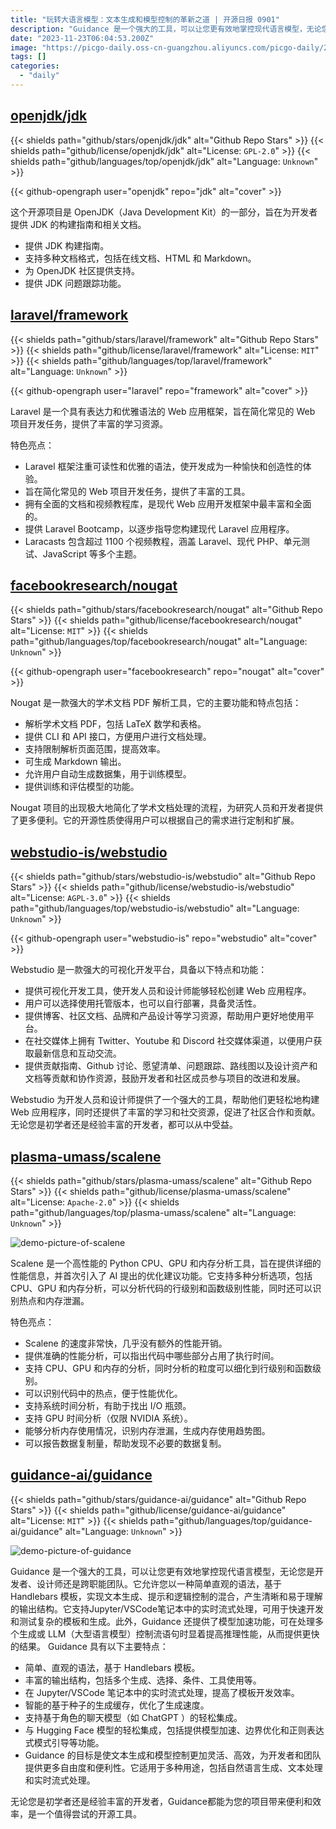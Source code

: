 ```yaml
---
title: "玩转大语言模型：文本生成和模型控制的革新之道 | 开源日报 0901"
description: "Guidance 是一个强大的工具，可以让您更有效地掌控现代语言模型，无论您是开发者、设计师还是跨职能团队。它允许您以一种简单直观的语法，基于 Handlebars 模板，实现文本生成、提示和逻辑控制的混合，产生清晰和易于理解的输出结构。它支持Jupyter/VSCode笔记本中的实时流式处理，可用于快速开发和测试复杂的模板和生成。此外，Guidance 还提供了模型加速功能，可在处理多个生成或 LLM（大型语言模型）控制流语句时显着提高推理性能，从而提供更快的结果。"
date: "2023-11-23T06:04:53.200Z"
image: "https://picgo-daily.oss-cn-guangzhou.aliyuncs.com/picgo-daily/2023/6fc6b70c0cd5c2d35f5b727867588fa8.webp"
tags: []
categories:
  - "daily"
---
```


## [openjdk/jdk](https://github.com/openjdk/jdk)

{{< shields path="github/stars/openjdk/jdk" alt="Github Repo Stars" >}} {{< shields path="github/license/openjdk/jdk" alt="License: `GPL-2.0`" >}} {{< shields path="github/languages/top/openjdk/jdk" alt="Language: `Unknown`" >}}

{{< github-opengraph user="openjdk" repo="jdk" alt="cover" >}}

这个开源项目是 OpenJDK（Java Development Kit）的一部分，旨在为开发者提供 JDK 的构建指南和相关文档。

- 提供 JDK 构建指南。
- 支持多种文档格式，包括在线文档、HTML 和 Markdown。
- 为 OpenJDK 社区提供支持。
- 提供 JDK 问题跟踪功能。
  
## [laravel/framework](https://github.com/laravel/framework)

{{< shields path="github/stars/laravel/framework" alt="Github Repo Stars" >}} {{< shields path="github/license/laravel/framework" alt="License: `MIT`" >}} {{< shields path="github/languages/top/laravel/framework" alt="Language: `Unknown`" >}}

{{< github-opengraph user="laravel" repo="framework" alt="cover" >}}

Laravel 是一个具有表达力和优雅语法的 Web 应用框架，旨在简化常见的 Web 项目开发任务，提供了丰富的学习资源。

特色亮点：

- Laravel 框架注重可读性和优雅的语法，使开发成为一种愉快和创造性的体验。
- 旨在简化常见的 Web 项目开发任务，提供了丰富的工具。
- 拥有全面的文档和视频教程库，是现代 Web 应用开发框架中最丰富和全面的。
- 提供 Laravel Bootcamp，以逐步指导您构建现代 Laravel 应用程序。
- Laracasts 包含超过 1100 个视频教程，涵盖 Laravel、现代 PHP、单元测试、JavaScript 等多个主题。
  
## [facebookresearch/nougat](https://github.com/facebookresearch/nougat)

{{< shields path="github/stars/facebookresearch/nougat" alt="Github Repo Stars" >}} {{< shields path="github/license/facebookresearch/nougat" alt="License: `MIT`" >}} {{< shields path="github/languages/top/facebookresearch/nougat" alt="Language: `Unknown`" >}}

{{< github-opengraph user="facebookresearch" repo="nougat" alt="cover" >}}

Nougat 是一款强大的学术文档 PDF 解析工具，它的主要功能和特点包括：

- 解析学术文档 PDF，包括 LaTeX 数学和表格。
- 提供 CLI 和 API 接口，方便用户进行文档处理。
- 支持限制解析页面范围，提高效率。
- 可生成 Markdown 输出。
- 允许用户自动生成数据集，用于训练模型。
- 提供训练和评估模型的功能。

Nougat 项目的出现极大地简化了学术文档处理的流程，为研究人员和开发者提供了更多便利。它的开源性质使得用户可以根据自己的需求进行定制和扩展。
  
## [webstudio-is/webstudio](https://github.com/webstudio-is/webstudio)

{{< shields path="github/stars/webstudio-is/webstudio" alt="Github Repo Stars" >}} {{< shields path="github/license/webstudio-is/webstudio" alt="License: `AGPL-3.0`" >}} {{< shields path="github/languages/top/webstudio-is/webstudio" alt="Language: `Unknown`" >}}

{{< github-opengraph user="webstudio-is" repo="webstudio" alt="cover" >}}

Webstudio 是一款强大的可视化开发平台，具备以下特点和功能：

- 提供可视化开发工具，使开发人员和设计师能够轻松创建 Web 应用程序。
- 用户可以选择使用托管版本，也可以自行部署，具备灵活性。
- 提供博客、社区文档、品牌和产品设计等学习资源，帮助用户更好地使用平台。
- 在社交媒体上拥有 Twitter、Youtube 和 Discord 社交媒体渠道，以便用户获取最新信息和互动交流。
- 提供贡献指南、Github 讨论、愿望清单、问题跟踪、路线图以及设计资产和文档等贡献和协作资源，鼓励开发者和社区成员参与项目的改进和发展。

Webstudio 为开发人员和设计师提供了一个强大的工具，帮助他们更轻松地构建 Web 应用程序，同时还提供了丰富的学习和社交资源，促进了社区合作和贡献。无论您是初学者还是经验丰富的开发者，都可以从中受益。
  
## [plasma-umass/scalene](https://github.com/plasma-umass/scalene)

{{< shields path="github/stars/plasma-umass/scalene" alt="Github Repo Stars" >}} {{< shields path="github/license/plasma-umass/scalene" alt="License: `Apache-2.0`" >}} {{< shields path="github/languages/top/plasma-umass/scalene" alt="Language: `Unknown`" >}}

![demo-picture-of-scalene](https://osguider.oss-cn-guangzhou.aliyuncs.com/subject/491f4af50fed176291a4c110a75e8c55.png)

Scalene 是一个高性能的 Python CPU、GPU 和内存分析工具，旨在提供详细的性能信息，并首次引入了 AI 提出的优化建议功能。它支持多种分析选项，包括 CPU、GPU 和内存分析，可以分析代码的行级别和函数级别性能，同时还可以识别热点和内存泄漏。

特色亮点：

- Scalene 的速度非常快，几乎没有额外的性能开销。
- 提供准确的性能分析，可以指出代码中哪些部分占用了执行时间。
- 支持 CPU、GPU 和内存的分析，同时分析的粒度可以细化到行级别和函数级别。
- 可以识别代码中的热点，便于性能优化。
- 支持系统时间分析，有助于找出 I/O 瓶颈。
- 支持 GPU 时间分析（仅限 NVIDIA 系统）。
- 能够分析内存使用情况，识别内存泄漏，生成内存使用趋势图。
- 可以报告数据复制量，帮助发现不必要的数据复制。
  
## [guidance-ai/guidance](https://github.com/guidance-ai/guidance)

{{< shields path="github/stars/guidance-ai/guidance" alt="Github Repo Stars" >}} {{< shields path="github/license/guidance-ai/guidance" alt="License: `MIT`" >}} {{< shields path="github/languages/top/guidance-ai/guidance" alt="Language: `Unknown`" >}}

![demo-picture-of-guidance](https://osguider.oss-cn-guangzhou.aliyuncs.com/subject/86ff6709b4dd400260e2c2baced89eff.png)

Guidance 是一个强大的工具，可以让您更有效地掌控现代语言模型，无论您是开发者、设计师还是跨职能团队。它允许您以一种简单直观的语法，基于 Handlebars 模板，实现文本生成、提示和逻辑控制的混合，产生清晰和易于理解的输出结构。它支持Jupyter/VSCode笔记本中的实时流式处理，可用于快速开发和测试复杂的模板和生成。此外，Guidance 还提供了模型加速功能，可在处理多个生成或 LLM（大型语言模型）控制流语句时显着提高推理性能，从而提供更快的结果。
Guidance 具有以下主要特点：

- 简单、直观的语法，基于 Handlebars 模板。
- 丰富的输出结构，包括多个生成、选择、条件、工具使用等。
- 在 Jupyter/VSCode 笔记本中的实时流式处理，提高了模板开发效率。
- 智能的基于种子的生成缓存，优化了生成速度。
- 支持基于角色的聊天模型（如 ChatGPT ）的轻松集成。
- 与 Hugging Face 模型的轻松集成，包括提供模型加速、边界优化和正则表达式模式引导等功能。
- Guidance 的目标是使文本生成和模型控制更加灵活、高效，为开发者和团队提供更多自由度和便利性。它适用于多种用途，包括自然语言生成、文本处理和实时流式处理。

无论您是初学者还是经验丰富的开发者，Guidance都能为您的项目带来便利和效率，是一个值得尝试的开源工具。
  